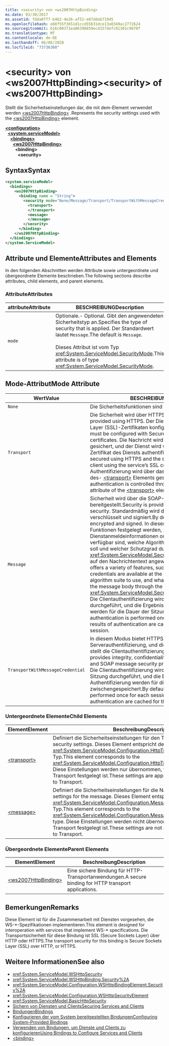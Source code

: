 ```yaml
---
title: <security> von <ws2007HttpBinding>
ms.date: 03/30/2017
ms.assetid: fdda0ff7-b462-4e26-af52-e87ddab71945
ms.openlocfilehash: e88f55f3651d1ccd55631dce13a0349ac2772624
ms.sourcegitcommit: b16c00371ea06398859ecd157defc81301c9070f
ms.translationtype: MT
ms.contentlocale: de-DE
ms.lasthandoff: 06/06/2020
ms.locfileid: "73736388"
---
```

# <a name="security-of-ws2007httpbinding"></a><span data-ttu-id="69a84-102">\<security> von \<ws2007HttpBinding></span><span class="sxs-lookup"><span data-stu-id="69a84-102">\<security> of \<ws2007HttpBinding></span></span>
<span data-ttu-id="69a84-103">Stellt die Sicherheitseinstellungen dar, die mit dem-Element verwendet werden [\<ws2007HttpBinding>](ws2007httpbinding.md) .</span><span class="sxs-lookup"><span data-stu-id="69a84-103">Represents the security settings used with the [\<ws2007HttpBinding>](ws2007httpbinding.md) element.</span></span>  
  
[**\<configuration>**](../configuration-element.md)\
&nbsp;&nbsp;[**\<system.serviceModel>**](system-servicemodel.md)\
&nbsp;&nbsp;&nbsp;&nbsp;[**\<bindings>**](bindings.md)\
&nbsp;&nbsp;&nbsp;&nbsp;&nbsp;&nbsp;[**\<ws2007HttpBinding>**](ws2007httpbinding.md)\
&nbsp;&nbsp;&nbsp;&nbsp;&nbsp;&nbsp;&nbsp;&nbsp;**\<binding>**\
&nbsp;&nbsp;&nbsp;&nbsp;&nbsp;&nbsp;&nbsp;&nbsp;&nbsp;&nbsp;**\<security>**  
  
## <a name="syntax"></a><span data-ttu-id="69a84-104">Syntax</span><span class="sxs-lookup"><span data-stu-id="69a84-104">Syntax</span></span>  
  
```xml  
<system.serviceModel>
  <bindings>
    <ws2007HttpBinding>
      <binding name = "String">
        <security mode="None/Message/Transport/TransportWithMessageCredential">
          <transport>
          </transport>
          <message>
          </message>
        </security>
      </binding>
    </ws2007HttpBinding>
  </bindings>
</system.ServiceModel>
```  
  
## <a name="attributes-and-elements"></a><span data-ttu-id="69a84-105">Attribute und Elemente</span><span class="sxs-lookup"><span data-stu-id="69a84-105">Attributes and Elements</span></span>  
 <span data-ttu-id="69a84-106">In den folgenden Abschnitten werden Attribute sowie untergeordnete und übergeordnete Elemente beschrieben.</span><span class="sxs-lookup"><span data-stu-id="69a84-106">The following sections describe attributes, child elements, and parent elements.</span></span>  
  
### <a name="attributes"></a><span data-ttu-id="69a84-107">Attribute</span><span class="sxs-lookup"><span data-stu-id="69a84-107">Attributes</span></span>  
  
|<span data-ttu-id="69a84-108">attribute</span><span class="sxs-lookup"><span data-stu-id="69a84-108">Attribute</span></span>|<span data-ttu-id="69a84-109">BESCHREIBUNG</span><span class="sxs-lookup"><span data-stu-id="69a84-109">Description</span></span>|  
|---------------|-----------------|  
|`mode`|<span data-ttu-id="69a84-110">Optionale.</span><span class="sxs-lookup"><span data-stu-id="69a84-110">-   Optional.</span></span> <span data-ttu-id="69a84-111">Gibt den angewendeten Sicherheitstyp an.</span><span class="sxs-lookup"><span data-stu-id="69a84-111">Specifies the type of security that is applied.</span></span> <span data-ttu-id="69a84-112">Der Standardwert lautet `Message`.</span><span class="sxs-lookup"><span data-stu-id="69a84-112">The default is `Message`.</span></span><br /><br /> <span data-ttu-id="69a84-113">Dieses Attribut ist vom Typ <xref:System.ServiceModel.SecurityMode>.</span><span class="sxs-lookup"><span data-stu-id="69a84-113">This attribute is of type <xref:System.ServiceModel.SecurityMode>.</span></span>|  
  
## <a name="mode-attribute"></a><span data-ttu-id="69a84-114">Mode-Attribut</span><span class="sxs-lookup"><span data-stu-id="69a84-114">Mode Attribute</span></span>  
  
|<span data-ttu-id="69a84-115">Wert</span><span class="sxs-lookup"><span data-stu-id="69a84-115">Value</span></span>|<span data-ttu-id="69a84-116">BESCHREIBUNG</span><span class="sxs-lookup"><span data-stu-id="69a84-116">Description</span></span>|  
|-----------|-----------------|  
|`None`|<span data-ttu-id="69a84-117">Die Sicherheitsfunktionen sind deaktiviert.</span><span class="sxs-lookup"><span data-stu-id="69a84-117">Security is disabled.</span></span>|  
|`Transport`|<span data-ttu-id="69a84-118">Die Sicherheit wird über HTTPS bereitgestellt.</span><span class="sxs-lookup"><span data-stu-id="69a84-118">Security is provided using HTTPS.</span></span> <span data-ttu-id="69a84-119">Der Dienst muss mit Secure Sockets Layer (SSL)-Zertifikaten konfiguriert werden.</span><span class="sxs-lookup"><span data-stu-id="69a84-119">The service must be configured with Secure Sockets Layer (SSL) certificates.</span></span> <span data-ttu-id="69a84-120">Die Nachricht wird vollständig über HTTPS gesichert, und der Dienst wird vom Client über das SSL-Zertifikat des Diensts authentifiziert.</span><span class="sxs-lookup"><span data-stu-id="69a84-120">The message is entirely secured using HTTPS and the service is authenticated by the client using the service’s SSL certificate.</span></span> <span data-ttu-id="69a84-121">Die Client Authentifizierung wird über das- `ClientCredentials` Attribut des- [\<transport>](transport-of-ws2007httpbinding.md) Elements gesteuert.</span><span class="sxs-lookup"><span data-stu-id="69a84-121">The client authentication is controlled through the `ClientCredentials` attribute of the [\<transport>](transport-of-ws2007httpbinding.md) element.</span></span>|  
|`Message`|<span data-ttu-id="69a84-122">Sicherheit wird über die SOAP-Nachrichtensicherheit bereitgestellt.</span><span class="sxs-lookup"><span data-stu-id="69a84-122">Security is provided using SOAP message security.</span></span> <span data-ttu-id="69a84-123">Standardmäßig wird der SOAP-Nachrichtentext verschlüsselt und signiert.</span><span class="sxs-lookup"><span data-stu-id="69a84-123">By default, the SOAP body is encrypted and signed.</span></span> <span data-ttu-id="69a84-124">In diesem Modus kann eine Reihe von Funktionen festgelegt werden, z.&#160;B., ob die Dienstanmeldeinformationen out-of-band auf dem Client verfügbar sind, welche Algorithmenfolge verwendet werden soll und welcher Schutzgrad durch die <xref:System.ServiceModel.Security.SecurityMessageProperty> auf den Nachrichtentext angewendet werden soll.</span><span class="sxs-lookup"><span data-stu-id="69a84-124">This mode offers a variety of features, such as whether the service credentials are available at the client out of band, the algorithm suite to use, and what level of protection to apply to the message body through the <xref:System.ServiceModel.Security.SecurityMessageProperty>.</span></span> <span data-ttu-id="69a84-125">Die Clientauthentifizierung wird einmal pro Sitzung durchgeführt, und die Ergebnisse der Authentifizierung werden für die Dauer der Sitzung zwischengespeichert.</span><span class="sxs-lookup"><span data-stu-id="69a84-125">Client authentication is performed once for each session and the results of authentication are cached for the duration of the session.</span></span>|  
|`TransportWithMessageCredential`|<span data-ttu-id="69a84-126">In diesem Modus bietet HTTPS Integrität, Vertraulichkeit und Serverauthentifizierung, und die SOAP-Nachrichtensicherheit stellt die Clientauthentifizierung sicher.</span><span class="sxs-lookup"><span data-stu-id="69a84-126">In this mode, HTTPS provides integrity, confidentiality, and server authentication, and SOAP message security provides client authentication.</span></span> <span data-ttu-id="69a84-127">Die Clientauthentifizierung wird standardmäßig einmal pro Sitzung durchgeführt, und die Ergebnisse der Authentifizierung werden für die Dauer der Sitzung zwischengespeichert.</span><span class="sxs-lookup"><span data-stu-id="69a84-127">By default, client authentication is performed once for each session and the results of authentication are cached for the duration of the session.</span></span>|  
  
### <a name="child-elements"></a><span data-ttu-id="69a84-128">Untergeordnete Elemente</span><span class="sxs-lookup"><span data-stu-id="69a84-128">Child Elements</span></span>  
  
|<span data-ttu-id="69a84-129">Element</span><span class="sxs-lookup"><span data-stu-id="69a84-129">Element</span></span>|<span data-ttu-id="69a84-130">Beschreibung</span><span class="sxs-lookup"><span data-stu-id="69a84-130">Description</span></span>|  
|-------------|-----------------|  
|[\<transport>](transport-of-ws2007httpbinding.md)|<span data-ttu-id="69a84-131">Definiert die Sicherheitseinstellungen für den Transport.</span><span class="sxs-lookup"><span data-stu-id="69a84-131">Defines the transport security settings.</span></span> <span data-ttu-id="69a84-132">Dieses Element entspricht dem <xref:System.ServiceModel.Configuration.HttpTransportSecurityElement>-Typ.</span><span class="sxs-lookup"><span data-stu-id="69a84-132">This element corresponds to the <xref:System.ServiceModel.Configuration.HttpTransportSecurityElement> type.</span></span> <span data-ttu-id="69a84-133">Diese Einstellungen werden nur übernommen, wenn der Modus auf Transport festgelegt ist.</span><span class="sxs-lookup"><span data-stu-id="69a84-133">These settings are applied only when the mode is set to Transport.</span></span>|  
|[\<message>](message-of-ws2007httpbinding.md)|<span data-ttu-id="69a84-134">Definiert die Sicherheitseinstellungen für die Nachricht.</span><span class="sxs-lookup"><span data-stu-id="69a84-134">Defines the security settings for the message.</span></span> <span data-ttu-id="69a84-135">Dieses Element entspricht dem <xref:System.ServiceModel.Configuration.MessageSecurityOverHttpElement>-Typ.</span><span class="sxs-lookup"><span data-stu-id="69a84-135">This element corresponds to the <xref:System.ServiceModel.Configuration.MessageSecurityOverHttpElement> type.</span></span> <span data-ttu-id="69a84-136">Diese Einstellungen werden nicht übernommen, wenn der Modus auf Transport festgelegt ist.</span><span class="sxs-lookup"><span data-stu-id="69a84-136">These settings are not applied when the mode is set to Transport.</span></span>|  
  
### <a name="parent-elements"></a><span data-ttu-id="69a84-137">Übergeordnete Elemente</span><span class="sxs-lookup"><span data-stu-id="69a84-137">Parent Elements</span></span>  
  
|<span data-ttu-id="69a84-138">Element</span><span class="sxs-lookup"><span data-stu-id="69a84-138">Element</span></span>|<span data-ttu-id="69a84-139">Beschreibung</span><span class="sxs-lookup"><span data-stu-id="69a84-139">Description</span></span>|  
|-------------|-----------------|  
|[\<ws2007HttpBinding>](ws2007httpbinding.md)|<span data-ttu-id="69a84-140">Eine sichere Bindung für HTTP-Transportanwendungen.</span><span class="sxs-lookup"><span data-stu-id="69a84-140">A secure binding for HTTP transport applications.</span></span>|  
  
## <a name="remarks"></a><span data-ttu-id="69a84-141">Bemerkungen</span><span class="sxs-lookup"><span data-stu-id="69a84-141">Remarks</span></span>  
 <span data-ttu-id="69a84-142">Diese Element ist für die Zusammenarbeit mit Diensten vorgesehen, die WS-\*-Spezifikationen implementieren.</span><span class="sxs-lookup"><span data-stu-id="69a84-142">This element is designed for interoperation with services that implement WS-\* specifications.</span></span> <span data-ttu-id="69a84-143">Die Transportsicherheit für diese Bindung ist SSL (Secure Sockets Layer) über HTTP oder HTTPS.</span><span class="sxs-lookup"><span data-stu-id="69a84-143">The transport security for this binding is Secure Sockets Layer (SSL) over HTTP, or HTTPS.</span></span>  
  
## <a name="see-also"></a><span data-ttu-id="69a84-144">Weitere Informationen</span><span class="sxs-lookup"><span data-stu-id="69a84-144">See also</span></span>

- <xref:System.ServiceModel.WSHttpSecurity>
- <xref:System.ServiceModel.WSHttpBinding.Security%2A>
- <xref:System.ServiceModel.Configuration.WSHttpBindingElement.Security%2A>
- <xref:System.ServiceModel.Configuration.WSHttpSecurityElement>
- <xref:System.ServiceModel.BasicHttpSecurity>
- [<span data-ttu-id="69a84-145">Sichern von Diensten und Clients</span><span class="sxs-lookup"><span data-stu-id="69a84-145">Securing Services and Clients</span></span>](../../../wcf/feature-details/securing-services-and-clients.md)
- [<span data-ttu-id="69a84-146">Bindungen</span><span class="sxs-lookup"><span data-stu-id="69a84-146">Bindings</span></span>](../../../wcf/bindings.md)
- [<span data-ttu-id="69a84-147">Konfigurieren der vom System bereitgestellten Bindungen</span><span class="sxs-lookup"><span data-stu-id="69a84-147">Configuring System-Provided Bindings</span></span>](../../../wcf/feature-details/configuring-system-provided-bindings.md)
- [<span data-ttu-id="69a84-148">Verwenden von Bindungen, um Dienste und Clients zu konfigurieren</span><span class="sxs-lookup"><span data-stu-id="69a84-148">Using Bindings to Configure Services and Clients</span></span>](../../../wcf/using-bindings-to-configure-services-and-clients.md)
- [\<binding>](bindings.md)
